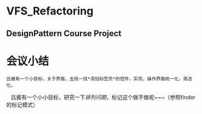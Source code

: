 # VFS_Refactoring
DesignPattern Course Project
---
会议小结
=======
    吕酱有一个小目标，关于界面，去找一找*添加标签页*的控件，实现，操作界面统一化，简洁化。
    吕酱有一个小小目标，研究一下*排列问题*，标记这个做不做呢~~~（参照finder的标记模式）
